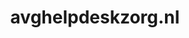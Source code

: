 ---
layout: post
title:  "avghelpdeskzorg.nl"
internal_url:  "/dutchgov/avghelpdeskzorg.nl.html"
categories: dutchgov
---